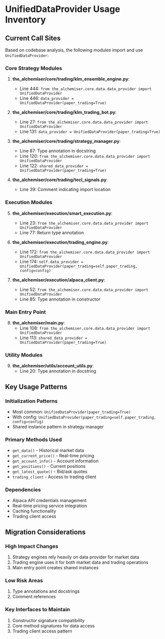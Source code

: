 # UnifiedDataProvider Usage Inventory

## Current Call Sites

Based on codebase analysis, the following modules import and use `UnifiedDataProvider`:

### Core Strategy Modules
1. **the_alchemiser/core/trading/klm_ensemble_engine.py**: 
   - Line 444: `from the_alchemiser.core.data.data_provider import UnifiedDataProvider`
   - Line 446: `data_provider = UnifiedDataProvider(paper_trading=True)`

2. **the_alchemiser/core/trading/klm_trading_bot.py**:
   - Line 27: `from the_alchemiser.core.data.data_provider import UnifiedDataProvider`
   - Line 131: `data_provider = UnifiedDataProvider(paper_trading=True)`

3. **the_alchemiser/core/trading/strategy_manager.py**:
   - Line 87: Type annotation in docstring
   - Line 120: `from the_alchemiser.core.data.data_provider import UnifiedDataProvider`
   - Line 122: `shared_data_provider = UnifiedDataProvider(paper_trading=True)`

4. **the_alchemiser/core/trading/tecl_signals.py**:
   - Line 39: Comment indicating import location

### Execution Modules
5. **the_alchemiser/execution/smart_execution.py**:
   - Line 23: `from the_alchemiser.core.data.data_provider import UnifiedDataProvider`
   - Line 77: Return type annotation

6. **the_alchemiser/execution/trading_engine.py**:
   - Line 172: `from the_alchemiser.core.data.data_provider import UnifiedDataProvider`
   - Line 174: `self.data_provider = UnifiedDataProvider(paper_trading=self.paper_trading, config=config)`

7. **the_alchemiser/execution/alpaca_client.py**:
   - Line 52: `from the_alchemiser.core.data.data_provider import UnifiedDataProvider`
   - Line 85: Type annotation in constructor

### Main Entry Point
8. **the_alchemiser/main.py**:
   - Line 108: `from the_alchemiser.core.data.data_provider import UnifiedDataProvider`
   - Line 113: `shared_data_provider = UnifiedDataProvider(paper_trading=True)`

### Utility Modules
9. **the_alchemiser/utils/account_utils.py**:
   - Line 20: Type annotation in docstring

## Key Usage Patterns

### Initialization Patterns
- Most common: `UnifiedDataProvider(paper_trading=True)`
- With config: `UnifiedDataProvider(paper_trading=self.paper_trading, config=config)`
- Shared instance pattern in strategy manager

### Primary Methods Used
- `get_data()` - Historical market data
- `get_current_price()` - Real-time pricing
- `get_account_info()` - Account information
- `get_positions()` - Current positions
- `get_latest_quote()` - Bid/ask quotes
- `trading_client` - Access to trading client

### Dependencies
- Alpaca API credentials management
- Real-time pricing service integration
- Caching functionality
- Trading client access

## Migration Considerations

### High Impact Changes
1. Strategy engines rely heavily on data provider for market data
2. Trading engine uses it for both market data and trading operations
3. Main entry point creates shared instances

### Low Risk Areas
1. Type annotations and docstrings
2. Comment references

### Key Interfaces to Maintain
1. Constructor signature compatibility
2. Core method signatures for data access
3. Trading client access pattern
